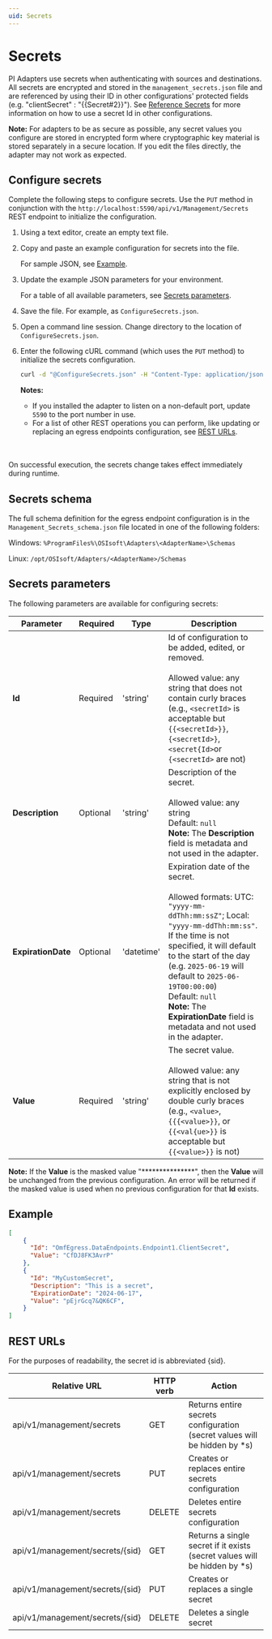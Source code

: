 ```yaml
---
uid: Secrets
---
```


# Secrets

PI Adapters use secrets when authenticating with sources and destinations. All secrets are encrypted and stored in the `management_secrets.json` file and are referenced by using their ID in other configurations' protected fields (e.g. "clientSecret" : "{{Secret#2}}"). 
See [Reference Secrets](xref:ReferenceSecrets) for more information on how to use a secret Id in other configurations.

**Note:** For adapters to be as secure as possible, any secret values you configure are stored in encrypted form where cryptographic key material is stored separately in a secure location. If you edit the files directly, the adapter may not work as expected.

## Configure secrets

Complete the following steps to configure secrets. Use the `PUT` method in conjunction with the `http://localhost:5590/api/v1/Management/Secrets` REST endpoint to initialize the configuration.

1. Using a text editor, create an empty text file.

2. Copy and paste an example configuration for secrets into the file.

    For sample JSON, see [Example](#example).

3. Update the example JSON parameters for your environment.

    For a table of all available parameters, see [Secrets parameters](#secrets-parameters).

4. Save the file. For example, as `ConfigureSecrets.json`.

5. Open a command line session. Change directory to the location of `ConfigureSecrets.json`.

6. Enter the following cURL command (which uses the `PUT` method) to initialize the secrets configuration.

    ```bash
    curl -d "@ConfigureSecrets.json" -H "Content-Type: application/json" -X PUT "http://localhost:5590/api/v1/Management/Secrets"
    ```

    **Notes:**
  
    * If you installed the adapter to listen on a non-default port, update `5590` to the port number in use.
    * For a list of other REST operations you can perform, like updating or replacing an egress endpoints configuration, see [REST URLs](#rest-urls).
    <br/>
    <br/>

On successful execution, the secrets change takes effect immediately during runtime.

## Secrets schema

The full schema definition for the egress endpoint configuration is in the `Management_Secrets_schema.json` file located in one of the following folders:

Windows: `%ProgramFiles%\OSIsoft\Adapters\<AdapterName>\Schemas`

Linux: `/opt/OSIsoft/Adapters/<AdapterName>/Schemas`

## Secrets parameters

The following parameters are available for configuring secrets:

| Parameter                 | Required | Type      | Description                                                  |
| ------------------------- | -------- | --------- | ------------------------------------------------------------ |
| **Id**              | Required | 'string' | Id of configuration to be added, edited, or removed. <br><br>Allowed value: any string that does not contain curly braces <br>(e.g., `<secretId>` is acceptable but `{{<secretId>}}`, `{<secretId>}`, `<secret{Id>`or `{<secretId>` are not)|
| **Description** | Optional | 'string' | Description of the secret.  <br><br>Allowed value: any string <br> Default: `null` <br> **Note:** The **Description** field is metadata and not used in the adapter.|
| **ExpirationDate** | Optional | 'datetime' | Expiration date of the secret. <br><br> Allowed formats:  UTC: `"yyyy-mm-ddThh:mm:ssZ"`; Local: `"yyyy-mm-ddThh:mm:ss"`. If the time is not specified, it will default to the start of the day (e.g. `2025-06-19` will default to `2025-06-19T00:00:00`) <br>Default: `null`<br> **Note:** The **ExpirationDate** field is metadata and not used in the adapter. |
| **Value** | Required | 'string' | The secret value. <br><br>Allowed value: any string that is not explicitly enclosed by double curly braces <br>(e.g., `<value>`, `{{{<value>}}`, or `{{<val{ue>}}` is acceptable but `{{<value>}}` is not)|

  **Note:** If the **Value** is the masked value "\*\*\*\*\*\*\*\*\*\*\*\*\*\*\*", then the **Value** will be unchanged from the previous configuration. An error will be returned if the masked value is used when no previous configuration for that **Id** exists. 

## Example

```json
[
	{
	  "Id": "OmfEgress.DataEndpoints.Endpoint1.ClientSecret",
	  "Value": "CfDJ8FK3AvrP"
	},
	{
	  "Id": "MyCustomSecret",
	  "Description": "This is a secret",
	  "ExpirationDate": "2024-06-17",
	  "Value": "pEjrGcq7&QK6CF",
	}
]
```

## REST URLs

For the purposes of readability, the secret id is abbreviated {sid}.

| Relative URL | HTTP verb | Action |
| ------------ | --------- | ------ |
| api/v1/management/secrets | GET | Returns entire secrets configuration (secret values will be hidden by *s) |
| api/v1/management/secrets | PUT | Creates or replaces entire secrets configuration |
| api/v1/management/secrets | DELETE | Deletes entire secrets configuration |
| api/v1/management/secrets/{sid} | GET | Returns a single secret if it exists (secret values will be hidden by *s) |
| api/v1/management/secrets/{sid} | PUT | Creates or replaces a single secret |
| api/v1/management/secrets/{sid} | DELETE | Deletes a single secret |

